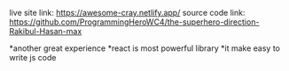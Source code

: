 live site link: https://awesome-cray.netlify.app/
source code link: https://github.com/ProgrammingHeroWC4/the-superhero-direction-Rakibul-Hasan-max


*another great experience
*react is most powerful library
*it make easy to write js code